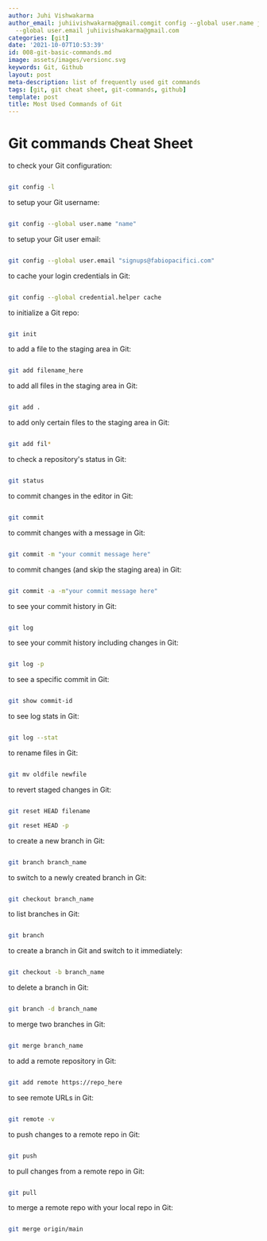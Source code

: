```yaml
---
author: Juhi Vishwakarma
author_email: juhiivishwakarma@gmail.comgit config --global user.name juhigit config
  --global user.email juhiivishwakarma@gmail.com
categories: [git]
date: '2021-10-07T10:53:39'
id: 008-git-basic-commands.md
image: assets/images/versionc.svg
keywords: Git, Github
layout: post
meta-description: list of frequently used git commands
tags: [git, git cheat sheet, git-commands, github]
template: post
title: Most Used Commands of Git
---
```




# Git commands Cheat Sheet



to check your Git configuration:  

```bash

git config -l

```



to setup your Git username:  

```bash

git config --global user.name "name"

```



to setup your Git user email:  

```bash

git config --global user.email "signups@fabiopacifici.com"

```



to cache your login credentials in Git:  

```bash

git config --global credential.helper cache

```



to initialize a Git repo:  

```bash

git init

```



to add a file to the staging area in Git:  

```bash

git add filename_here

```



to add all files in the staging area in Git:  

```bash

git add .

```



to add only certain files to the staging area in Git:  

```bash

git add fil*

```



to check a repository's status in Git:  

```bash

git status

```



to commit changes in the editor in Git:  

```bash

git commit

```



to commit changes with a message in Git:  

```bash

git commit -m "your commit message here"

```



to commit changes (and skip the staging area) in Git:  

```bash

git commit -a -m"your commit message here"

```



to see your commit history in Git:  

```bash

git log

```



to see your commit history including changes in Git:  

```bash

git log -p

```



to see a specific commit in Git:  

```bash

git show commit-id

```



to see log stats in Git:  

```bash

git log --stat

```



to rename files in Git:  

```bash

git mv oldfile newfile

```



to revert staged changes in Git:  

```bash

git reset HEAD filename

git reset HEAD -p

```



to create a new branch in Git:  

```bash

git branch branch_name

```



to switch to a newly created branch in Git:  

```bash

git checkout branch_name

```



to list branches in Git:  

```bash

git branch

```



to create a branch in Git and switch to it immediately:  

```bash

git checkout -b branch_name

```



to delete a branch in Git:  

```bash

git branch -d branch_name

```



to merge two branches in Git:  

```bash

git merge branch_name

```



to add a remote repository in Git:  

```bash

git add remote https://repo_here

```



to see remote URLs in Git:  

```bash

git remote -v

```



to push changes to a remote repo in Git:  

```bash

git push

```



to pull changes from a remote repo in Git:  

```bash

git pull

```



to merge a remote repo with your local repo in Git:  

```bash

git merge origin/main

```
